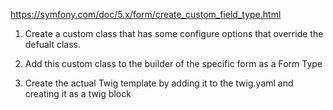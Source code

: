 https://symfony.com/doc/5.x/form/create_custom_field_type.html


1. Create a custom class that has some configure options that override the defualt class.

2. Add this custom class to the builder of the specific form as a Form Type

3. Create the actual Twig template by adding it to the twig.yaml and creating it as a twig block